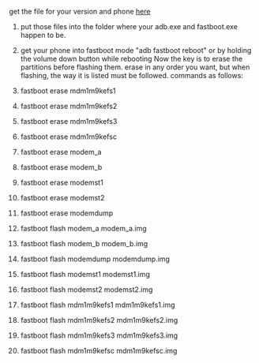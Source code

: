 get the file for your version and phone [here](https://github.com/babyskylar/phonedev/releases/tag/modem)

1. put those files into the folder where your adb.exe and fastboot.exe happen to be.
2. get your phone into fastboot mode "adb fastboot reboot" or by holding the volume down button while rebooting
Now the key is to erase the partitions before flashing them. erase in any order you want, but when flashing, the way it is listed must be followed.
commands as follows:

3. fastboot erase mdm1m9kefs1
4. fastboot erase mdm1m9kefs2
5. fastboot erase mdm1m9kefs3
6. fastboot erase mdm1m9kefsc
7. fastboot erase modem_a
8. fastboot erase modem_b
9. fastboot erase modemst1
10. fastboot erase modemst2
11. fastboot erase modemdump
12. fastboot flash modem_a modem_a.img
13. fastboot flash modem_b modem_b.img
14. fastboot flash modemdump modemdump.img
15. fastboot flash modemst1 modemst1.img
16. fastboot flash modemst2 modemst2.img
17. fastboot flash mdm1m9kefs1 mdm1m9kefs1.img
18. fastboot flash mdm1m9kefs2 mdm1m9kefs2.img
19. fastboot flash mdm1m9kefs3 mdm1m9kefs3.img
20. fastboot flash mdm1m9kefsc mdm1m9kefsc.img
